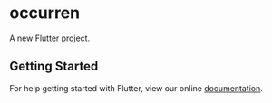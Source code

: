 # occurren

A new Flutter project.

## Getting Started

For help getting started with Flutter, view our online
[documentation](https://flutter.io/).
